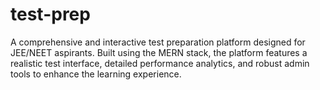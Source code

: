 # test-prep
A comprehensive and interactive test preparation platform designed for JEE/NEET aspirants. Built using the MERN stack, the platform features a realistic test interface, detailed performance analytics, and robust admin tools to enhance the learning experience.
